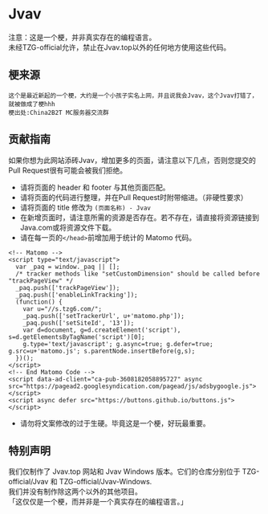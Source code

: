 # Jvav
注意：这是一个梗，并非真实存在的编程语言。   
未经TZG-official允许，禁止在Jvav.top以外的任何地方使用这些代码。
## 梗来源
```
这个是最近新起的一个梗，大约是一个小孩子实名上网，并且说我会Jvav，这个Jvav打错了，就被做成了梗hhh
梗出处:China2B2T MC服务器交流群
```
## 贡献指南
如果你想为此网站添砖Jvav，增加更多的页面，请注意以下几点，否则您提交的Pull Request很有可能会被我们拒绝。
* 请将页面的 header 和 footer 与其他页面匹配。
* 请将页面的代码进行整理，并在Pull Request时附带缩进。（非硬性要求）
* 请将页面的 title 修改为 ``` (页面名称) - Jvav ```
* 在新增页面时，请注意所需的资源是否存在。若不存在，请直接将资源链接到Java.com或将资源文件下载。
* 请在每一页的```</head>```前增加用于统计的 Matomo 代码。
```
<!-- Matomo -->
<script type="text/javascript">
  var _paq = window._paq || [];
  /* tracker methods like "setCustomDimension" should be called before "trackPageView" */
  _paq.push(['trackPageView']);
  _paq.push(['enableLinkTracking']);
  (function() {
    var u="//s.tzg6.com/";
    _paq.push(['setTrackerUrl', u+'matomo.php']);
    _paq.push(['setSiteId', '13']);
    var d=document, g=d.createElement('script'), s=d.getElementsByTagName('script')[0];
    g.type='text/javascript'; g.async=true; g.defer=true; g.src=u+'matomo.js'; s.parentNode.insertBefore(g,s);
  })();
</script>
<!-- End Matomo Code -->
<script data-ad-client="ca-pub-3608182058895727" async src="https://pagead2.googlesyndication.com/pagead/js/adsbygoogle.js"></script>
<script async defer src="https://buttons.github.io/buttons.js"></script>
```
* 请勿将文案修改的过于生硬。毕竟这是一个梗，好玩最重要。
## 特别声明
我们仅制作了 Jvav.top 网站和 Jvav Windows 版本。它们的仓库分别位于 TZG-official/Jvav 和 TZG-official/Jvav-Windows.   
我们并没有制作除这两个以外的其他项目。   
「这仅仅是一个梗，而并非是一个真实存在的编程语言。」
